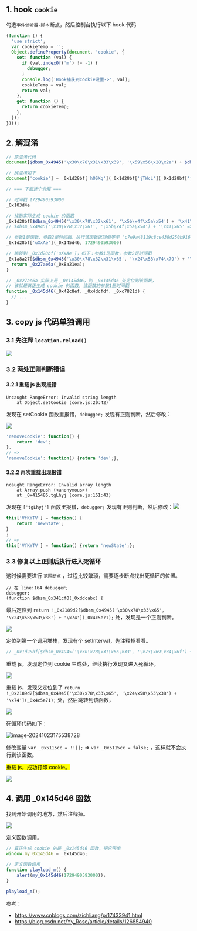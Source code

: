 ## 1. hook `cookie`

勾选`事件侦听器-脚本`断点，然后控制台执行以下 hook 代码

```js
(function () {
  'use strict';
  var cookieTemp = '';
  Object.defineProperty(document, 'cookie', {
    set: function (val) {
      if (val.indexOf('m') != -1) {
        debugger;
      }
      console.log('Hook捕获到cookie设置->', val);
      cookieTemp = val;
      return val;
    },
    get: function () {
      return cookieTemp;
    },
  });
})();
```

## 2. 解混淆

```js
// 原混淆代码
document[$dbsm_0x4945('\x30\x78\x31\x33\x39', '\x59\x56\x28\x2a') + $dbsm_0x4945('\x30\x78\x31\x30\x39', '\x58\x61\x52\x61')] = _0x1d28bf['\x68\x4f\x53' + '\x58\x67'](_0x1d28bf['\x6a\x54\x57' + '\x63\x4c'](_0x1d28bf[$dbsm_0x4945('\x30\x78\x33', '\x62\x24\x4f\x61') + '\x63\x4c'](_0x1d28bf[$dbsm_0x4945('\x30\x78\x36', '\x6a\x5b\x76\x57') + '\x63\x4c'](_0x1d28bf[$dbsm_0x4945('\x30\x78\x31\x39\x61', '\x62\x24\x4f\x61') + '\x72\x44'](_0x1d28bf[$dbsm_0x4945('\x30\x78\x33\x65\x35', '\x24\x58\x74\x79') + '\x6c\x66']('\x6d', _0x1d28bf[$dbsm_0x4945('\x30\x78\x61', '\x6a\x5b\x76\x57') + '\x65\x53'](_0x454d41)), '\x3d'), _0x1d28bf[$dbsm_0x4945('\x30\x78\x32\x61', '\x5b\x4f\x5a\x54') + '\x41\x65'](_0x145d46, _0x103d4e)), '\x7c'), _0x103d4e), _0x1d28bf['\x4e\x66\x66' + '\x70\x58']);

// 解混淆如下
document['cookie'] = _0x1d28bf['hOSXg'](_0x1d28bf['jTWcL'](_0x1d28bf['jTWcL'](_0x1d28bf['jTWcL'](_0x1d28bf['dyTrD'](_0x1d28bf['oIAlf']('m', _0x1d28bf['GiEeS'](_0x454d41)), '='), _0x1d28bf['uXxAe'](_0x145d46, _0x103d4e)), '|'), _0x103d4e), _0x1d28bf['NffpX']);

// === 下面逐个分解 ===

// 时间戳 1729490593000
_0x103d4e

// 找到实际生成 cookie 的函数
_0x1d28bf[$dbsm_0x4945('\x30\x78\x32\x61', '\x5b\x4f\x5a\x54') + '\x41\x65']
// $dbsm_0x4945('\x30\x78\x32\x61', '\x5b\x4f\x5a\x54') + '\x41\x65' => 'uXxAe'

// 参数1是函数，参数2是时间戳，执行该函数返回值等于 'c7e9a48119c8ce438d250b916c870db1'
_0x1d28bf['uXxAe'](_0x145d46, 1729490593000)

// 跳转到 _0x1d28bf['uXxAe']，如下：参数1是函数，参数2是时间戳
_0x1a8a27[$dbsm_0x4945('\x30\x78\x32\x31\x65', '\x24\x58\x74\x79') + '\x41\x65'] = function(_0x27ae6a, _0x8a21ea) {
  return _0x27ae6a(_0x8a21ea);
}

// _0x27ae6a 实际上是 _0x145d46，到 _0x145d46 处定位到该函数，
// 该就是真正生成 cookie 的函数，该函数的参数1是时间戳
function _0x145d46(_0x42c8ef, _0x4dcfdf, _0xc7821d) {
  // ...
}
```

## 3. copy js 代码单独调用

### 3.1 先注释 `location.reload()`

![](https://gitee.com/zloooong/image_store/raw/master/img/202410231629413.png)

### 3.2 两处正则判断错误

#### 3.2.1 重载 js 出现报错

```
Uncaught RangeError: Invalid string length
    at Object.setCookie (core.js:20:42)
```

发现在 setCookie 函数里报错，`debugger;` 发现有正则判断，然后修改：

![](https://gitee.com/zloooong/image_store/raw/master/img/202410231459806.png)

```js
'removeCookie': function() {
    return 'dev';
},
// =>
'removeCookie': function() {return 'dev';},
```

#### 3.2.2 再次重载出现报错

```
ncaught RangeError: Invalid array length
    at Array.push (<anonymous>)
    at _0x415485.tgLhyj (core.js:151:43)
```

发现在 `['tgLhyj']` 函数里报错，`debugger;` 发现有正则判断，然后修改：![](https://gitee.com/zloooong/image_store/raw/master/img/202410231507108.png)

```js
this['VfKYTV'] = function() {
    return 'newState';
}
;
// =>
this['VfKYTV'] = function() {return 'newState';};
```

### 3.3 修复以上正则后执行进入死循环

这时候需要进行 `范围断点` ，过程比较繁琐，需要逐步断点找出死循环的位置。

```
// 在 line:164 debugger;
debugger;
(function $dbsm_0x341cf0(_0xddcabc) {
```

最后定位到 `return !_0x2189d2[$dbsm_0x4945('\x30\x78\x33\x65', '\x24\x58\x53\x38') + '\x74'](_0x4c5e71);` 处，发现是一个正则判断。

![](https://gitee.com/zloooong/image_store/raw/master/img/%E5%8A%A8%E7%94%BB-tuya.gif)

定位到第一个调用堆栈，发现有个 setInterval，先注释掉看看。

```js
// _0x1d28bf[$dbsm_0x4945('\x30\x78\x31\x66\x33', '\x73\x69\x34\x6f') + '\x5a\x66'](setInterval, _0x1d28bf[$dbsm_0x4945('\x30\x78\x63\x31', '\x51\x45\x30\x61') + '\x65\x53'](_0x454d41), 0x1f4);
```

重载 js，发现定位到 cookie 生成处，继续执行发现又进入死循环。

![](https://gitee.com/zloooong/image_store/raw/master/img/202410231648728.png)

重载 js，发现又定位到了 `return !_0x2189d2[$dbsm_0x4945('\x30\x78\x33\x65', '\x24\x58\x53\x38') + '\x74'](_0x4c5e71);` 处，然后跳转到该函数，

![](https://gitee.com/zloooong/image_store/raw/master/img/202410231753062.png)

死循环代码如下：

![image-20241023175538728](C:\Users\long.zhuang\AppData\Roaming\Typora\typora-user-images\image-20241023175538728.png)

修改变量 `var _0x5115cc = !![];` => `var _0x5115cc = false;` ，这样就不会执行到该函数。

<marK>重载 js，成功打印 cookie。</mark>

![](https://gitee.com/zloooong/image_store/raw/master/img/202410231807133.png)

## 4. 调用 _0x145d46 函数

找到开始调用的地方，然后注释掉。

![](https://gitee.com/zloooong/image_store/raw/master/img/202410231815056.png)

定义函数调用。

```js
// 真正生成 cookie 的是 _0x145d46 函数，把它带出
window.my_0x145d46 = _0x145d46;

// 定义函数调用
function playload_m() {
    alert(my_0x145d46(1729490593000));
}

playload_m();
```

参考：
- https://www.cnblogs.com/zichliang/p/17433941.html
- https://blog.csdn.net/Yy_Rose/article/details/126854940